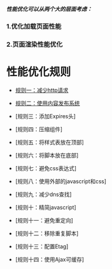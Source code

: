 ***性能优化可以从两个大的层面考虑：***

### 1.优化加载页面性能 

### 2.页面渲染性能优化 

# 性能优化规则

- [规则一：减少http请求](https://github.com/yaojiafeng/web/blob/master/%E6%80%A7%E8%83%BD%E4%BC%98%E5%8C%96/%E5%87%8F%E5%B0%91http%E8%AF%B7%E6%B1%82.md)

- [规则二：使用内容发布系统](https://github.com/yaojiafeng/web/blob/master/%E6%80%A7%E8%83%BD%E4%BC%98%E5%8C%96/%E4%BD%BF%E7%94%A8%E5%86%85%E5%AE%B9%E5%8F%91%E5%B8%83%E7%BD%91%E7%BB%9C.md)

- [规则三：添加Expires头]

- [规则四：压缩组件]

- [规则五：将样式表放在顶部]

- [规则六：将脚本放在底部]

- [规则七：避免css表达式]

- [规则八：使用外部的javascript和css]

- [规则九：减少dns查找]

- [规则十：精简javascript]

- [规则十一：避免重定向]

- [规则十二：移除重复脚本]

- [规则十三：配置Etag]

- [规则十四：使用Ajax可缓存]





